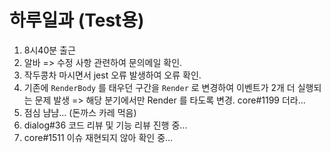 # 하루일과 (Test용)

1. 8시40분 출근
2. 알바 => 수정 사항 관련하여 문의메일 확인.
3. 작두콩차 마시면서 jest 오류 발생하여 오류 확인.
4. 기존에 `RenderBody` 를 태우던 구간을 `Render` 로 변경하여 이벤트가 2개 더 실행되는 문제 발생 => 해당 분기에서만 Render 를 타도록 변경. core#1199 더라...
5. 점심 냠냠... (돈까스 카레 먹음)
6. dialog#36 코드 리뷰 및 기능 리뷰 진행 중...
7. core#1511 이슈 재현되지 않아 확인 중...